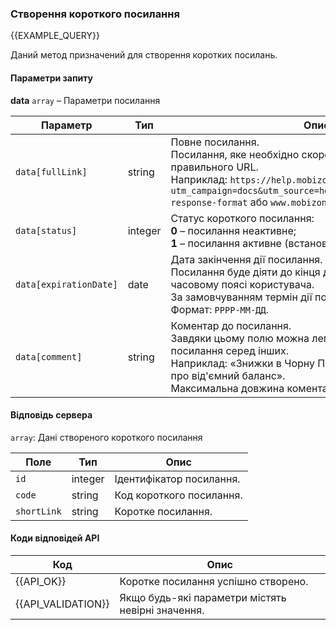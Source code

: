 ### Створення короткого посилання
{{EXAMPLE_QUERY}}

Даний метод призначений для створення коротких посилань.
#### Параметри запиту

**data** `array` – Параметри посилання

 Параметр             | Тип     | Опис
----------------------|---------|-----------
`data[fullLink]`      | string  | Повне посилання.<br>Посилання, яке необхідно скоротити в форматі правильного URL.<br>Наприклад: `https://help.mobizon.com/api-docs/sms-api?utm_campaign=docs&utm_source=help&utm_medium=test#server-response-format` або `www.mobizon.com` 
`data[status]`        | integer | Статус короткого посилання:<br>**0** – посилання неактивне;<br>**1** – посилання активне (встановлено за замовчуванням).
`data[expirationDate]`| date    | Дата закінчення дії посилання. <br> Посилання буде діяти до кінця доби вказаного дня в часовому поясі користувача.<br>За замовчуванням термін дії посилання не обмежений.<br>Формат: `РРРР-ММ-ДД`.
`data[comment]`       | string  | Коментар до посилання. <br> Завдяки цьому полю можна легко знайти коротке посилання серед інших. <br> Наприклад: «Знижки в Чорну П'ятницю» або «Нагадування про від'ємний баланс». <br> Максимальна довжина коментаря – 255 символів.

#### Відповідь сервера
`array`: Дані створеного короткого посилання

Поле        | Тип     | Опис
------------|---------|-------------
`id`        | integer | Ідентифікатор посилання.
`code`      | string  | Код короткого посилання.
`shortLink` | string  | Коротке посилання.


#### Коди відповідей API

Код | Опис
----|----
{{API_OK}}         | Коротке посилання успішно створено.
{{API_VALIDATION}} | Якщо будь-які параметри містять невірні значення.
